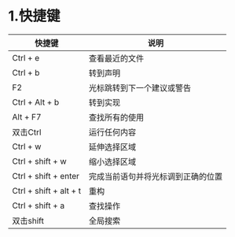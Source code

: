 # 1.快捷键

| 快捷键                 | 说明                               |
| ---------------------- | ---------------------------------- |
| Ctrl + e               | 查看最近的文件                     |
| Ctrl + b               | 转到声明                           |
| F2                     | 光标跳转到下一个建议或警告         |
| Ctrl + Alt + b         | 转到实现                           |
| Alt + F7               | 查找所有的使用                     |
| 双击Ctrl               | 运行任何内容                       |
| Ctrl + w               | 延伸选择区域                       |
| Ctrl + shift + w       | 缩小选择区域                       |
| Ctrl + shift + enter   | 完成当前语句并将光标调到正确的位置 |
| Ctrl + shift + alt + t | 重构                               |
| Ctrl + shift + a       | 查找操作                           |
| 双击shift              | 全局搜索                           |
